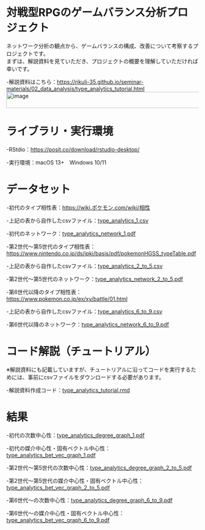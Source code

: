# 対戦型RPGのゲームバランス分析プロジェクト
ネットワーク分析の観点から、ゲームバランスの構成、改善について考察するプロジェクトです。<br>
まずは、解説資料を見ていただき、プロジェクトの概要を理解していただければ幸いです。

-解説資料はこちら：https://rikuli-35.github.io/seminar-materials/02_data_analysis/type_analytics_tutorial.html<img width="824" height="42" alt="image" src="https://github.com/user-attachments/assets/55d8753a-862d-451e-823a-8547526a14c9" />

# ライブラリ・実行環境

-RStdio：https://posit.co/download/rstudio-desktop/

-実行環境：macOS 13+　Windows 10/11

# データセット

-初代のタイプ相性表：https://wiki.ポケモン.com/wiki/相性 

-上記の表から自作したcsvファイル：[type_analytics_1.csv](type_analytics_1.csv/) 

-初代のネットワーク：[type_analytics_network_1.pdf](type_analytics_network_1.pdf/)

-第2世代〜第5世代のタイプ相性表：https://www.nintendo.co.jp/ds/ipkj/basis/pdf/pokemonHGSS_typeTable.pdf 

-上記の表から自作したcsvファイル：[type_analytics_2_to_5.csv](type_analytics_2_to_5.csv/)

-第2世代〜第5世代のネットワーク：[type_analytics_network_2_to_5.pdf](type_analytics_network_2_to_5.pdf/)

-第6世代以降のタイプ相性表：https://www.pokemon.co.jp/ex/xy/battle/01.html 

-上記の表から自作したcsvファイル：[type_analytics_6_to_9.csv](type_analytics_6_to_9.csv/)

-第6世代以降のネットワーク：[type_analytics_network_6_to_9.pdf](type_analytics_network_6_to_9.pdf/)

# コード解説（チュートリアル）
※解説資料にも記載していますが、チュートリアルに沿ってコードを実行するためには、事前にcsvファイルをダウンロードする必要があります。

-解説資料作成コード：[type_analytics_tutorial.rmd](type_analytics_tutorial.rmd/)

# 結果
-初代の次数中心性：[type_analytics_degree_graph_1.pdf](type_analytics_degree_graph_1.pdf/)

-初代の媒介中心性・固有ベクトル中心性：[type_analytics_bet_vec_graph_1.pdf](type_analytics_bet_vec_graph_1.pdf/)

-第2世代〜第5世代の次数中心性：[type_analytics_degree_graph_2_to_5.pdf](type_analytics_degree_graph_2_to_5.pdf/)

-第2世代〜第5世代の媒介中心性・固有ベクトル中心性：[type_analytics_bet_vec_graph_2_to_5.pdf](type_analytics_bet_vec_graph_2_to_5.pdf/)

-第6世代〜の次数中心性：[type_analytics_degree_graph_6_to_9.pdf](type_analytics_degree_graph_6_to_9.pdf/)

-第6世代〜の媒介中心性・固有ベクトル中心性：[type_analytics_bet_vec_graph_6_to_9.pdf](type_analytics_bet_vec_graph_6_to_9.pdf/)





